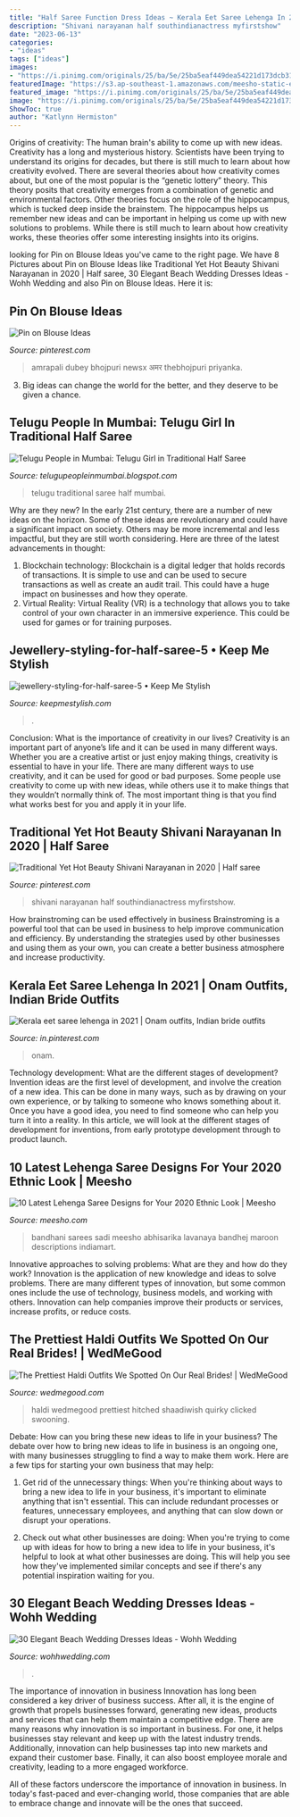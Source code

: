 ```yaml
---
title: "Half Saree Function Dress Ideas ~ Kerala Eet Saree Lehenga In 2021"
description: "Shivani narayanan half southindianactress myfirstshow"
date: "2023-06-13"
categories:
- "ideas"
tags: ["ideas"]
images:
- "https://i.pinimg.com/originals/25/ba/5e/25ba5eaf449dea54221d173dcb31f0d4.jpg"
featuredImage: "https://s3.ap-southeast-1.amazonaws.com/meesho-static-ethinos/s3fs-public/inline-images/Green-and-Maroon-Bandhani-Print-Lehenga-Saree.jpg?9GMDlcB3NMjcJgv6DunNn1PpSbk_0_Tt"
featured_image: "https://i.pinimg.com/originals/25/ba/5e/25ba5eaf449dea54221d173dcb31f0d4.jpg"
image: "https://i.pinimg.com/originals/25/ba/5e/25ba5eaf449dea54221d173dcb31f0d4.jpg"
ShowToc: true
author: "Katlynn Hermiston"
---
```



Origins of creativity: The human brain's ability to come up with new ideas.
Creativity has a long and mysterious history. Scientists have been trying to understand its origins for decades, but there is still much to learn about how creativity evolved. There are several theories about how creativity comes about, but one of the most popular is the “genetic lottery” theory. This theory posits that creativity emerges from a combination of genetic and environmental factors. Other theories focus on the role of the hippocampus, which is tucked deep inside the brainstem. The hippocampus helps us remember new ideas and can be important in helping us come up with new solutions to problems. While there is still much to learn about how creativity works, these theories offer some interesting insights into its origins.

	

		
looking for Pin on Blouse Ideas you've came to the right page. We have 8 Pictures about Pin on Blouse Ideas like Traditional Yet Hot Beauty Shivani Narayanan in 2020 | Half saree, 30 Elegant Beach Wedding Dresses Ideas - Wohh Wedding and also Pin on Blouse Ideas. Here it is:
		
    
## Pin On Blouse Ideas

<img loading=lazy src="https://i.pinimg.com/736x/b5/c7/73/b5c7732018bd4254ea1f46ed356e22da.jpg" onerror="this.onerror=null;this.src='https://tse2.mm.bing.net/th?id=OIP.xoVojWAl3qTYStLaZ_fuYwHaJQ&amp;pid=15.1';" alt="Pin on Blouse Ideas">

_Source: pinterest.com_

>amrapali dubey bhojpuri newsx अमर thebhojpuri priyanka. 

	

3. Big ideas can change the world for the better, and they deserve to be given a chance.

    
## Telugu People In Mumbai: Telugu Girl In Traditional Half Saree

<img loading=lazy src="https://2.bp.blogspot.com/_NJJ5k9V_4Ao/TEnEZaux0II/AAAAAAAAAFM/vCMXBy3FTcI/s1600/f77d.jpg" onerror="this.onerror=null;this.src='https://tse4.mm.bing.net/th?id=OIP.Gq2nbrLmBx_Sx_JC9GPW1QAAAA&amp;pid=15.1';" alt="Telugu People in Mumbai: Telugu Girl in Traditional Half Saree">

_Source: telugupeopleinmumbai.blogspot.com_

>telugu traditional saree half mumbai. 

	

Why are they new?
In the early 21st century, there are a number of new ideas on the horizon. Some of these ideas are revolutionary and could have a significant impact on society. Others may be more incremental and less impactful, but they are still worth considering. Here are three of the latest advancements in thought: 
1) Blockchain technology: Blockchain is a digital ledger that holds records of transactions. It is simple to use and can be used to secure transactions as well as create an audit trail. This could have a huge impact on businesses and how they operate. 
2) Virtual Reality: Virtual Reality (VR) is a technology that allows you to take control of your own character in an immersive experience. This could be used for games or for training purposes.

    
## Jewellery-styling-for-half-saree-5 • Keep Me Stylish

<img loading=lazy src="https://keepmestylish.com/wp/wp-content/uploads/2020/11/jewellery-styling-for-half-saree-5.jpg" onerror="this.onerror=null;this.src='https://tse1.mm.bing.net/th?id=OIP.Ms1gaxXNfRpIibn8w-R4mwHaHa&amp;pid=15.1';" alt="jewellery-styling-for-half-saree-5 • Keep Me Stylish">

_Source: keepmestylish.com_

>. 

	

Conclusion: What is the importance of creativity in our lives?
Creativity is an important part of anyone’s life and it can be used in many different ways. Whether you are a creative artist or just enjoy making things, creativity is essential to have in your life. There are many different ways to use creativity, and it can be used for good or bad purposes. Some people use creativity to come up with new ideas, while others use it to make things that they wouldn’t normally think of. The most important thing is that you find what works best for you and apply it in your life.

    
## Traditional Yet Hot Beauty Shivani Narayanan In 2020 | Half Saree

<img loading=lazy src="https://i.pinimg.com/736x/63/86/cb/6386cb07cc1cecc32567bc1b1e3a9fb8.jpg" onerror="this.onerror=null;this.src='https://tse3.mm.bing.net/th?id=OIP.4QhqT9AnQbwCCbersyMeEQHaJQ&amp;pid=15.1';" alt="Traditional Yet Hot Beauty Shivani Narayanan in 2020 | Half saree">

_Source: pinterest.com_

>shivani narayanan half southindianactress myfirstshow. 

	

How brainstroming can be used effectively in business
Brainstroming is a powerful tool that can be used in business to help improve communication and efficiency. By understanding the strategies used by other businesses and using them as your own, you can create a better business atmosphere and increase productivity.

    
## Kerala Eet Saree Lehenga In 2021 | Onam Outfits, Indian Bride Outfits

<img loading=lazy src="https://i.pinimg.com/originals/25/ba/5e/25ba5eaf449dea54221d173dcb31f0d4.jpg" onerror="this.onerror=null;this.src='https://tse2.mm.bing.net/th?id=OIP.7EPK_vDjmZrzIldYkOFLmgHaO0&amp;pid=15.1';" alt="Kerala eet saree lehenga in 2021 | Onam outfits, Indian bride outfits">

_Source: in.pinterest.com_

>onam. 

	

Technology development: What are the different stages of development?
Invention ideas are the first level of development, and involve the creation of a new idea. This can be done in many ways, such as by drawing on your own experience, or by talking to someone who knows something about it. Once you have a good idea, you need to find someone who can help you turn it into a reality. In this article, we will look at the different stages of development for inventions, from early prototype development through to product launch.

    
## 10 Latest Lehenga Saree Designs For Your 2020 Ethnic Look | Meesho

<img loading=lazy src="https://s3.ap-southeast-1.amazonaws.com/meesho-static-ethinos/s3fs-public/inline-images/Green-and-Maroon-Bandhani-Print-Lehenga-Saree.jpg?9GMDlcB3NMjcJgv6DunNn1PpSbk_0_Tt" onerror="this.onerror=null;this.src='https://tse3.mm.bing.net/th?id=OIP.1TsFGHEO-qRJMvYgwVh38wHaK3&amp;pid=15.1';" alt="10 Latest Lehenga Saree Designs for Your 2020 Ethnic Look | Meesho">

_Source: meesho.com_

>bandhani sarees sadi meesho abhisarika lavanaya bandhej maroon descriptions indiamart. 

	

Innovative approaches to solving problems: What are they and how do they work?
Innovation is the application of new knowledge and ideas to solve problems. There are many different types of innovation, but some common ones include the use of technology, business models, and working with others. Innovation can help companies improve their products or services, increase profits, or reduce costs.

    
## The Prettiest Haldi Outfits We Spotted On Our Real Brides! | WedMeGood

<img loading=lazy src="https://image.wedmegood.com/resized-nw/1300X/wp-content/uploads/2020/04/83554428_515656322678048_4905898119164410262_n.jpg" onerror="this.onerror=null;this.src='https://tse2.mm.bing.net/th?id=OIP.7Z4d1AeTnm3k8VmioJWdGwHaJQ&amp;pid=15.1';" alt="The Prettiest Haldi Outfits We Spotted On Our Real Brides! | WedMeGood">

_Source: wedmegood.com_

>haldi wedmegood prettiest hitched shaadiwish quirky clicked swooning. 

	

Debate: How can you bring these new ideas to life in your business?
The debate over how to bring new ideas to life in business is an ongoing one, with many businesses struggling to find a way to make them work. Here are a few tips for starting your own business that may help: 
1. Get rid of the unnecessary things: When you're thinking about ways to bring a new idea to life in your business, it's important to eliminate anything that isn't essential. This can include redundant processes or features, unnecessary employees, and anything that can slow down or disrupt your operations. 

2. Check out what other businesses are doing: When you're trying to come up with ideas for how to bring a new idea to life in your business, it's helpful to look at what other businesses are doing. This will help you see how they've implemented similar concepts and see if there's any potential inspiration waiting for you.

    
## 30 Elegant Beach Wedding Dresses Ideas - Wohh Wedding

<img loading=lazy src="https://www.wohhwedding.com/wp-content/uploads/2016/04/Simple-Beach-Wedding-Dresses.jpg" onerror="this.onerror=null;this.src='https://tse3.mm.bing.net/th?id=OIP.j3tBBXBILjjh9czoS84uHAHaL0&amp;pid=15.1';" alt="30 Elegant Beach Wedding Dresses Ideas - Wohh Wedding">

_Source: wohhwedding.com_

>. 

	

The importance of innovation in business
Innovation has long been considered a key driver of business success. After all, it is the engine of growth that propels businesses forward, generating new ideas, products and services that can help them maintain a competitive edge.
There are many reasons why innovation is so important in business. For one, it helps businesses stay relevant and keep up with the latest industry trends. Additionally, innovation can help businesses tap into new markets and expand their customer base. Finally, it can also boost employee morale and creativity, leading to a more engaged workforce.

All of these factors underscore the importance of innovation in business. In today's fast-paced and ever-changing world, those companies that are able to embrace change and innovate will be the ones that succeed.

